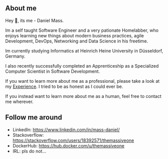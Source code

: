 ## About me

Hey 👋, its me - Daniel Mass.

Im a self taught Software Engineer and a very pationate Homelabber, who enjoys learning new things about modern business practices, agile Development, DevOps, Networking and Data Science in his freetime.

Im currently studying Informatics at Heinrich Heine University in Düsseldorf, Germany.

I also recently successfully completed an Apprenticeship as a Specialized Computer Scientist in Software Development.

If you want to learn more about me as a professional, please take a look at my [Experience](https://github.com/themassiveone/experience.md). I tried to be as honest as I could ever be.

If you instead want to learn more about me as a human, feel free to contact me wherever.

## Follow me around

- LinkedIn: https://www.linkedin.com/in/mass-daniel/
- Stackoverflow: https://stackoverflow.com/users/18392571/themassiveone
- DockerHub: https://hub.docker.com/u/themassiveone
- IRL: pls do not...
